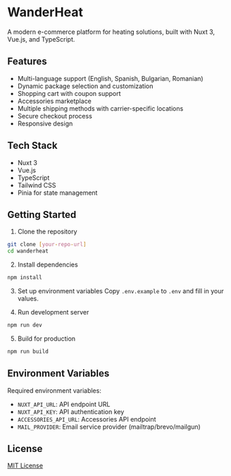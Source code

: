 # WanderHeat

A modern e-commerce platform for heating solutions, built with Nuxt 3, Vue.js, and TypeScript.

## Features

- Multi-language support (English, Spanish, Bulgarian, Romanian)
- Dynamic package selection and customization
- Shopping cart with coupon support
- Accessories marketplace
- Multiple shipping methods with carrier-specific locations
- Secure checkout process
- Responsive design

## Tech Stack

- Nuxt 3
- Vue.js
- TypeScript
- Tailwind CSS
- Pinia for state management

## Getting Started

1. Clone the repository
```bash
git clone [your-repo-url]
cd wanderheat
```

2. Install dependencies
```bash
npm install
```

3. Set up environment variables
Copy `.env.example` to `.env` and fill in your values.

4. Run development server
```bash
npm run dev
```

5. Build for production
```bash
npm run build
```

## Environment Variables

Required environment variables:
- `NUXT_API_URL`: API endpoint URL
- `NUXT_API_KEY`: API authentication key
- `ACCESSORIES_API_URL`: Accessories API endpoint
- `MAIL_PROVIDER`: Email service provider (mailtrap/brevo/mailgun)

## License

[MIT License](LICENSE)
